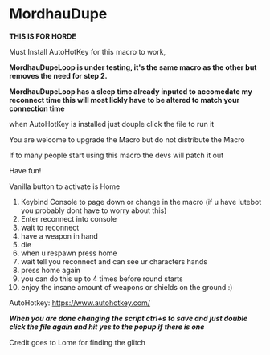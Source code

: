 # MordhauDupe
**THIS IS FOR HORDE**

Must Install AutoHotKey for this macro to work,

**MordhauDupeLoop is under testing, it's the same macro as the other but removes the need for step 2.**

**MordhauDupeLoop has a sleep time already inputed to accomedate my reconnect time this will most lickly have to be altered to match your connection time**

when AutoHotKey is installed just douple click the file to run it

You are welcome to upgrade the Macro but do not distribute the Macro

If to many people start using this macro the devs will patch it out

Have fun!

Vanilla button to activate is Home

1. Keybind Console to page down or change in the macro (if u have lutebot you probably dont have to worry about this)
2. Enter reconnect into console
3. wait to reconnect
4. have a weapon in hand
5. die
6. when u respawn press home
7. wait tell you reconnect and can see ur characters hands
8. press home again
9. you can do this up to 4 times before round starts
10. enjoy the insane amount of weapons or shields on the ground :)

AutoHotkey: https://www.autohotkey.com/

***When you are done changing the script ctrl+s to save and just double click the file again and hit yes to the popup if  there is one***

Credit goes to Lome for finding the glitch
